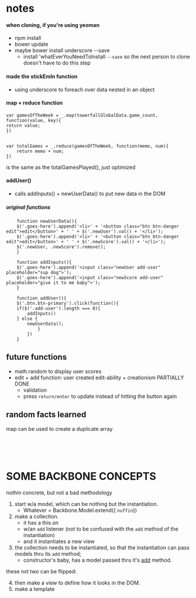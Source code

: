 # notes

#### when cloning, if you're using yeoman
- npm install
- bower update
- maybe bower install underscore --save
	- install 'whatEverYouNeedToInstall `--save` so the next person to clone doesn't have to do this step

#### made the stickEmIn function
- using underscore to foreach over data nested in an object

#### map + reduce function
	var gamesOfTheWeek = _.map(towerfallGlobalData.game_count, function(value, key){
	return value;
	})


	var totalGames = _.reduce(gamesOfTheWeek, function(memo, num){
		return memo + num;
	})
	
is the same as the totalGamesPlayed(), just optimized


#### addUser()
- calls addInputs() + newUserData() to put new data in the DOM
##### original functions

		function newUserData(){
		$('.goes-here').append('<li>' + '<button class="btn btn-danger edit">edit</button>' + ' ' + $('.newUser').val() + '</li>');
		$('.goes-here').append('<li>' + '<button class="btn btn-danger edit">edit</button>' + ' ' + $('.newScore').val() + '</li>');
		$('.newUser, .newScore').remove();
		}
		
		function addInputs(){
		$('.goes-here').append('<input class="newUser add-user" placeholder="sup dog">');
		$('.goes-here').append('<input class="newScore add-user" placeholder="give it to me baby">');
		}
		
		function addUser(){
		$('.btn.btn-primary').click(function(){
		if($('.add-user').length === 0){
			addInputs()
		} else {
			newUserData();
				}
			})
		}
## future functions
- math.random to display user scores
- edit + add function: user created edit-ability + creationism PARTIALLY DONE
	- validation
	- press `return/enter` to update instead of hitting the button again
	

## random facts learned
map can be used to create a duplicate array



<br><br><br>
# SOME BACKBONE CONCEPTS
nothin concrete, but not a bad methodology

1. start w/a model, which can be nothing but the instantiation.
	- Whatever = Backbone.Model.extend({ `nuffin`})
2. make a collection.
	- it has a this.on
	- w/an `add` listener (not to be confused with the `add` method of the instantiation)
	- and it instantiates a new view
3. the collection needs to be instantiated, so that the instantiation can pass models thru its `add` method;
	- constructor's baby, has a model passed thru it's [add](http://backbonejs.org/#Collection-add) method.
	
these nxt two can be flipped:

4. then make a view to define how it looks in the DOM.
5. make a template
